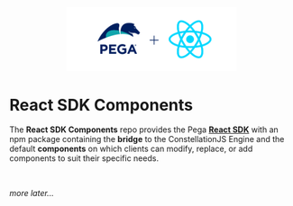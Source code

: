 <p align="center"><img width=60% src="docs/media/ReactSDK-Logo.png">

# React SDK Components

The **React SDK Components** repo provides the Pega [**React SDK**](https://github.com/pegasystems/react-sdk) with an
npm package containing the **bridge** to the ConstellationJS Engine and the default **components** on which clients
can modify, replace, or add components to suit their specific needs.

<br>

_more later..._